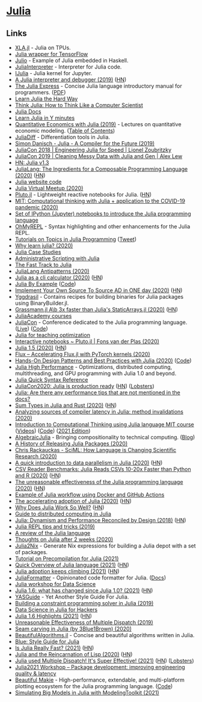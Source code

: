 # [Julia](https://julialang.org/)

## Links

- [XLA.jl](https://github.com/JuliaTPU/XLA.jl) - Julia on TPUs.
- [Julia wrapper for TensorFlow](https://github.com/malmaud/TensorFlow.jl)
- [Julio](https://github.com/dmjio/Julio) - Example of Julia embedded in Haskell.
- [JuliaInterpreter](https://github.com/JuliaDebug/JuliaInterpreter.jl) - Interpreter for Julia code.
- [IJulia](https://github.com/JuliaLang/IJulia.jl) - Julia kernel for Jupyter.
- [A Julia interpreter and debugger (2019)](https://julialang.org/blog/2019/03/debuggers) ([HN](https://news.ycombinator.com/item?id=19455688))
- [The Julia Express](https://github.com/bkamins/The-Julia-Express) - Concise Julia language introductory manual for programmers. ([PDF](http://bogumilkaminski.pl/files/julia_express.pdf))
- [Learn Julia the Hard Way](https://github.com/chrisvoncsefalvay/learn-julia-the-hard-way)
- [Think Julia: How to Think Like a Computer Scientist](https://benlauwens.github.io/ThinkJulia.jl/latest/book.html)
- [Julia Docs](https://docs.julialang.org/en/v1/)
- [Learn Julia in Y minutes](https://learnxinyminutes.com/docs/julia/)
- [Quantitative Economics with Julia (2019)](https://julia.quantecon.org/) - Lectures on quantitative economic modeling. ([Table of Contents](https://julia.quantecon.org/index_toc.html))
- [JuliaDiff](https://www.juliadiff.org/) - Differentiation tools in Julia.
- [Simon Danisch - Julia - A Compiler for the Future (2019)](https://www.youtube.com/watch?v=DCs0_T9BRp0)
- [JuliaCon 2018 | Engineering Julia for Speed | Lionel Zoubritzky](https://www.youtube.com/watch?v=XWIZ_dCO6X8)
- [JuliaCon 2019 | Cleaning Messy Data with Julia and Gen | Alex Lew](https://www.youtube.com/watch?v=vUxrtqY84AM)
- [HN: Julia v1.3](https://news.ycombinator.com/item?id=21636661)
- [JuliaLang: The Ingredients for a Composable Programming Language (2020)](https://white.ucc.asn.au/2020/02/09/whycompositionaljulia.html) ([HN](https://news.ycombinator.com/item?id=22288735))
- [Julia website code](https://github.com/JuliaLang/www.julialang.org)
- [Julia Virtual Meetup (2020)](https://www.youtube.com/watch?v=ZUrozPzNOtI)
- [Pluto.jl](https://github.com/fonsp/Pluto.jl) - Lightweight reactive notebooks for Julia. ([HN](https://news.ycombinator.com/item?id=24281613))
- [MIT: Computational thinking with Julia + application to the COVID-19 pandemic (2020)](https://github.com/mitmath/6S083)
- [Set of IPython (Jupyter) notebooks to introduce the Julia programming language](https://github.com/daanhb/Julia-tutorial)
- [OhMyREPL](https://github.com/KristofferC/OhMyREPL.jl) - Syntax highlighting and other enhancements for the Julia REPL.
- [Tutorials on Topics in Julia Programming](https://github.com/johnmyleswhite/julia_tutorials) ([Tweet](https://twitter.com/johnmyleswhite/status/1264355256974168067))
- [Why learn julia? (2020)](https://www.reddit.com/r/Julia/comments/gph8ob/why_learn_julia/)
- [Julia Case Studies](https://juliacomputing.com/case-studies/)
- [Administrative Scripting with Julia](https://github.com/ninjaaron/administrative-scripting-with-julia)
- [The Fast Track to Julia](https://juliadocs.github.io/Julia-Cheat-Sheet/)
- [JuliaLang Antipatterns (2020)](https://white.ucc.asn.au/2020/04/19/Julia-Antipatterns.html)
- [Julia as a cli calculator (2020)](https://krasjet.com/rnd.wlk/julia/) ([HN](https://news.ycombinator.com/item?id=23414872))
- [Julia By Example](https://juliabyexample.helpmanual.io/) ([Code](https://github.com/samuelcolvin/JuliaByExample))
- [Implement Your Own Source To Source AD in ONE day (2020)](http://blog.rogerluo.me/2019/07/27/yassad/) ([HN](https://news.ycombinator.com/item?id=23489743))
- [Yggdrasil](https://github.com/JuliaPackaging/Yggdrasil) - Contains recipes for building binaries for Julia packages using BinaryBuilder.jl.
- [Grassmann.jl A\b 3x faster than Julia's StaticArrays.jl (2020)](https://discourse.julialang.org/t/grassmann-jl-a-b-3x-faster-than-julias-staticarrays-jl/41451?u=chakravala) ([HN](https://news.ycombinator.com/item?id=23529016))
- [JuliaAcademy courses](https://juliaacademy.com/courses)
- [JuliaCon](https://juliacon.org/) - Conference dedicated to the Julia programming language. ([Live](https://live.juliacon.org/)) ([Code](https://github.com/JuliaCon/www.juliacon.org))
- [Julia for teaching optimization](https://michielstock.github.io/juliateaching/)
- [Interactive notebooks ~ Pluto.jl | Fons van der Plas (2020)](https://www.youtube.com/watch?v=IAF8DjrQSSk)
- [Julia 1.5 (2020)](https://julialang.org/blog/2020/08/julia-1.5-highlights/) ([HN](https://news.ycombinator.com/item?id=24039559))
- [Flux – Accelerating Flux.jl with PyTorch kernels (2020)](https://fluxml.ai/2020/06/29/acclerating-flux-torch.html)
- [Hands-On Design Patterns and Best Practices with Julia (2020)](https://www.packtpub.com/application-development/hands-design-patterns-julia-10) ([Code](https://github.com/PacktPublishing/Hands-on-Design-Patterns-and-Best-Practices-with-Julia))
- [Julia High Performance](https://juliahighperformance.com/) - Optimizations, distributed computing, multithreading, and GPU programming with Julia 1.0 and beyond.
- [Julia Quick Syntax Reference](https://link.springer.com/book/10.1007/978-1-4842-5190-4)
- [JuliaCon2020: Julia is production ready](https://bkamins.github.io/julialang/2020/08/07/production-ready.html) ([HN](https://news.ycombinator.com/item?id=24082281)) ([Lobsters](https://lobste.rs/s/cyrgim/julia_is_production_ready))
- [Julia: Are there any performance tips that are not mentioned in the docs?](https://www.reddit.com/r/Julia/comments/i8kdg1/are_there_any_performance_tips_that_are_not/)
- [Sum Types in Julia and Rust (2020)](https://andreaskroepelin.de/blog/sum_types/) ([HN](https://news.ycombinator.com/item?id=24328071))
- [Analyzing sources of compiler latency in Julia: method invalidations (2020)](https://julialang.org/blog/2020/08/invalidations/)
- [Introduction to Computational Thinking using Julia language MIT course](https://computationalthinking.mit.edu/Fall20/) ([Videos](https://www.youtube.com/playlist?list=PLP8iPy9hna6Q2Kr16aWPOKE0dz9OnsnIJ)) ([Code](https://github.com/mitmath/18S191)) ([2021 Edition](https://computationalthinking.mit.edu/Spring21/))
- [AlgebraicJulia](https://algebraicjulia.github.io/) - Bringing compositionality to technical computing. ([Blog](https://www.algebraicjulia.org/blog/))
- [A History of Releasing Julia Packages (2020)](https://cdg.dev/tech/release-history/)
- [Chris Rackauckas - SciML: How Language is Changing Scientific Research (2020)](https://www.youtube.com/watch?v=3hM7wn7iJ70)
- [A quick introduction to data parallelism in Julia (2020)](https://juliafolds.github.io/data-parallelism/tutorials/quick-introduction/) ([HN](https://news.ycombinator.com/item?id=24700436))
- [CSV Reader Benchmarks: Julia Reads CSVs 10-20x Faster than Python and R (2020)](https://juliacomputing.com/blog/2020/06/22/fast-csv.html) ([HN](https://news.ycombinator.com/item?id=24746057))
- [The unreasonable effectiveness of the Julia programming language (2020)](https://arstechnica.com/science/2020/10/the-unreasonable-effectiveness-of-the-julia-programming-language/) ([HN](https://news.ycombinator.com/item?id=24729034))
- [Example of Julia workflow using Docker and GitHub Actions](https://github.com/terasakisatoshi/MyWorkflow.jl)
- [The accelerating adoption of Julia (2020)](https://lwn.net/SubscriberLink/834571/e8d7adc0d9b669bc/) ([HN](https://news.ycombinator.com/item?id=24839744))
- [Why Does Julia Work So Well?](https://ucidatascienceinitiative.github.io/IntroToJulia/Html/WhyJulia) ([HN](https://news.ycombinator.com/item?id=24846033))
- [Guide to distributed computing in Julia](https://github.com/juliohm/julia-distributed-computing)
- [Julia: Dynamism and Performance Reconciled by Design (2018)](https://dl.acm.org/doi/pdf/10.1145/3276490) ([HN](https://news.ycombinator.com/item?id=24864087))
- [Julia REPL tips and tricks (2019)](https://www.youtube.com/watch?v=EkgCENBFrAY)
- [A review of the Julia language](https://danluu.com/julialang/)
- [Thoughts on Julia after 2 weeks (2020)](https://liorsinai.github.io/coding/2020/12/15/julia-review.html)
- [Julia2Nix](https://github.com/thomasjm/julia2nix) - Generate Nix expressions for building a Julia depot with a set of packages.
- [Tutorial on Precompilation for Julia (2021)](https://julialang.org/blog/2021/01/precompile_tutorial/)
- [Quick Overview of Julia language (2021)](https://algorithmsbook.com/files/appendix-g.pdf) ([HN](https://news.ycombinator.com/item?id=25719454))
- [Julia adoption keeps climbing (2021)](https://www.hpcwire.com/2021/01/13/julia-update-adoption-keeps-climbing-is-it-a-python-challenger/) ([HN](https://news.ycombinator.com/item?id=25820457))
- [JuliaFormatter](https://github.com/domluna/JuliaFormatter.jl) - Opinionated code formatter for Julia. ([Docs](https://domluna.github.io/JuliaFormatter.jl/dev/))
- [Julia workshop for Data Science](https://github.com/crsl4/julia-workshop)
- [Julia 1.6: what has changed since Julia 1.0? (2021)](https://www.oxinabox.net/2021/02/13/Julia-1.6-what-has-changed-since-1.0.html) ([HN](https://news.ycombinator.com/item?id=26132801))
- [YASGuide](https://github.com/jrevels/YASGuide) - Yet Another Style Guide For Julia.
- [Building a constraint programming solver in Julia (2019)](https://opensourc.es/blog/constraint-solver-1/)
- [Data Science in Julia for Hackers](https://datasciencejuliahackers.com/)
- [Julia 1.6 Highlights (2021)](https://julialang.org/blog/2021/03/julia-1.6-highlights/) ([HN](https://news.ycombinator.com/item?id=26580926))
- [Unreasonable Effectiveness of Multiple Dispatch (2019)](https://www.youtube.com/watch?app=desktop&v=kc9HwsxE1OY)
- [Seam carving in Julia (by 3Blue1Brown) (2020)](https://www.youtube.com/watch?v=rpB6zQNsbQU)
- [BeautifulAlgorithms.jl](https://github.com/mossr/BeautifulAlgorithms.jl) - Concise and beautiful algorithms written in Julia.
- [Blue: Style Guide for Julia](https://github.com/invenia/BlueStyle)
- [Is Julia Really Fast? (2021)](https://medium.com/codex/is-julia-really-fast-12cd7caef96b) ([HN](https://news.ycombinator.com/item?id=27570591))
- [Julia and the Reincarnation of Lisp (2020)](https://arnuldondata.medium.com/julia-and-the-reincarnation-of-lisp-f60cacd5822c) ([HN](https://news.ycombinator.com/item?id=27805059))
- [Julia used Multiple Dispatch! It's Super Effective! (2021)](https://www.moll.dev/projects/effective-multi-dispatch/) ([HN](https://news.ycombinator.com/item?id=27901244)) ([Lobsters](https://lobste.rs/s/xqazh2/julia_used_multiple_dispatch_it_s_super))
- [Julia2021 Workshop – Package development: improving engineering quality & latency](https://github.com/aviatesk/juliacon2021-workshop-pkgdev)
- [Beautiful Makie](https://lazarusa.github.io/BeautifulMakie/) - High-performance, extendable, and multi-platform plotting ecosystem for the Julia programming language. ([Code](https://github.com/lazarusA/BeautifulMakie))
- [Simulating Big Models in Julia with ModelingToolkit (2021)](https://www.youtube.com/watch?v=HEVOgSLBzWA)
